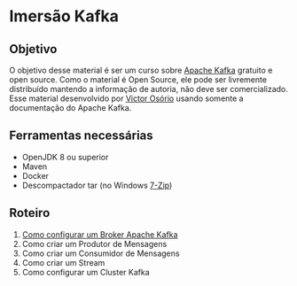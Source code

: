 # Imersão Kafka

## Objetivo

O objetivo desse material é ser um curso sobre [Apache Kafka](https://kafka.apache.org/) gratuito e open source. Como o material é Open Source, ele pode ser livremente distribuído mantendo a informação de autoria, não deve ser comercializado. Esse material desenvolvido por [Victor Osório](github.com/vepo/) usando somente a documentação do Apache Kafka.

## Ferramentas necessárias

* OpenJDK 8 ou superior
* Maven
* Docker
* Descompactador tar (no Windows [7-Zip](https://7-zip.org/download.html))

## Roteiro

1. [Como configurar um Broker Apache Kafka](./01-configurar-broker-kafka.md)
2. Como criar um Produtor de Mensagens
3. Como criar um Consumidor de Mensagens
4. Como criar um Stream
5. Como configurar um Cluster Kafka
